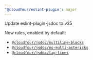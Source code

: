 ```yaml
---
'@cloudfour/eslint-plugin': major
---
```


Update eslint-plugin-jsdoc to v35

New rules, enabled by default:

- [`@cloudfour/jsdoc/multiline-blocks`](https://github.com/gajus/eslint-plugin-jsdoc#eslint-plugin-jsdoc-rules-multiline-blocks)
- [`@cloudfour/jsdoc/no-multi-asterisks`](https://github.com/gajus/eslint-plugin-jsdoc#eslint-plugin-jsdoc-rules-no-multi-asterisks)
- [`@cloudfour/jsdoc/tag-lines`](https://github.com/gajus/eslint-plugin-jsdoc#eslint-plugin-jsdoc-rules-tag-lines)
